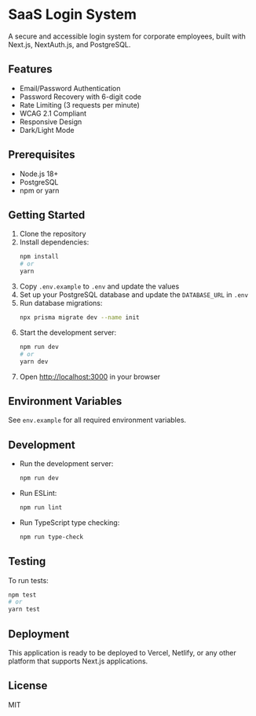 # SaaS Login System

A secure and accessible login system for corporate employees, built with Next.js, NextAuth.js, and PostgreSQL.

## Features

- Email/Password Authentication
- Password Recovery with 6-digit code
- Rate Limiting (3 requests per minute)
- WCAG 2.1 Compliant
- Responsive Design
- Dark/Light Mode

## Prerequisites

- Node.js 18+
- PostgreSQL
- npm or yarn

## Getting Started

1. Clone the repository
2. Install dependencies:
   ```bash
   npm install
   # or
   yarn
   ```
3. Copy `.env.example` to `.env` and update the values
4. Set up your PostgreSQL database and update the `DATABASE_URL` in `.env`
5. Run database migrations:
   ```bash
   npx prisma migrate dev --name init
   ```
6. Start the development server:
   ```bash
   npm run dev
   # or
   yarn dev
   ```
7. Open [http://localhost:3000](http://localhost:3000) in your browser

## Environment Variables

See `env.example` for all required environment variables.

## Development

- Run the development server:
  ```bash
  npm run dev
  ```
- Run ESLint:
  ```bash
  npm run lint
  ```
- Run TypeScript type checking:
  ```bash
  npm run type-check
  ```

## Testing

To run tests:

```bash
npm test
# or
yarn test
```

## Deployment

This application is ready to be deployed to Vercel, Netlify, or any other platform that supports Next.js applications.

## License

MIT
